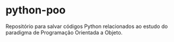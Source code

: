 # python-poo
Repositório para salvar códigos Python relacionados ao estudo do paradigma de Programação Orientada a Objeto.
